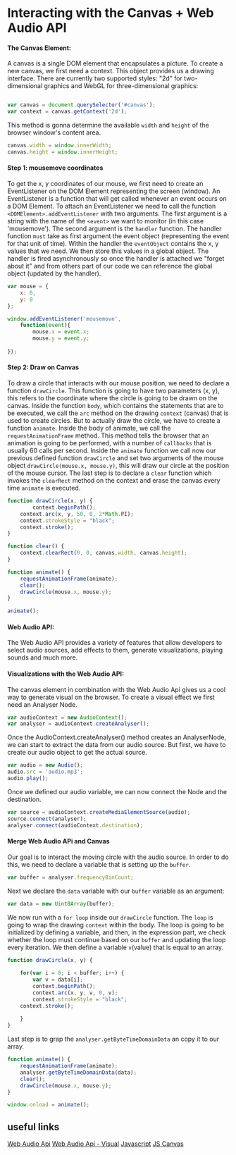 # Interacting with the Canvas + Web Audio API


#### The Canvas Element: 

A canvas is a single DOM element that encapsulates a picture. To create a new canvas, we first need a context. This object provides us a drawing interface. There are currently two supported styles: "2d" for two-dimensional graphics and WebGL for three-dimensional graphics:  


```Javascript

var canvas = document.querySelector('#canvas');
var context = canvas.getContext('2d');
```
This method is gonna determine the available `width` and `height` of the browser window's content area. 

```Javascript
canvas.width = window.innerWidth;
canvas.height = window.innerHeight;

```
#### Step 1: mousemove coordinates

To get the x, y coordinates of our mouse, we first need to create an EventListener on the DOM Element representing the screen (window). An EventListener is a function that will get called whenever an event occurs on a DOM Element. To attach an EventListener we need to call the function `<DOMElement>.addEventListener` with two arguments. The first argument is a string with the name of the `<event>` we want to monitor (in this case 'mousemove'). The second argument is the `handler` function. The handler function `must` take as first argument the event object (representing the event for that unit of time). Within the handler the `eventObject` contains the x, y values that we need. We then store this values in a global object. The handler is fired asynchronously so once the handler is attached we "forget about it" and from others part of our code we can reference the global object (updated by the handler).
```Javascript
var mouse = {
	x: 0,
	y: 0
};

window.addEventListener('mousemove', 
	function(event){
		mouse.x = event.x;
		mouse.y = event.y;
	 	
});
```

#### Step 2: Draw on Canvas 

To draw a circle that interacts with our mouse position, we need to declare a function `drawCircle`. This function is going to have two parameters (x, y), this refers to the coordinate where the circle is going to be drawn on the canvas. Inside the function `body`, which contains the statements that are to be executed, we call the `arc` method on the drawing `context` (canvas) that is used to create circles. But to actually draw the circle, we have to create a function `animate`. Inside the body of animate, we call the `requestAnimationFrame` method. This method tells the browser that an animation is going to be performed, with a number of `callbacks` that is usually 60 calls per second. Inside the `animate` function we call now our previous defined function `drawCircle` and set two arguments of the mouse object `drawCircle(mouse.x, mouse.y)`, this will draw our circle at the position of the mouse cursor. The last step is to declare a `clear` function which invokes the `clearRect` method on the context and erase the canvas every time `animate` is executed.  



```Javascript
function drawCircle(x, y) {
        context.beginPath();
	context.arc(x, y, 50, 0, 2*Math.PI);
	context.strokeStyle = "black";
	context.stroke();
}

function clear() {
	context.clearRect(0, 0, canvas.width, canvas.height);
}

function animate() {
	requestAnimationFrame(animate);
	clear();
	drawCircle(mouse.x, mouse.y);
}

animate();
```
#### Web Audio API: 

The Web Audio API provides a variety of features that allow developers to select audio sources, add effects to them, generate visualizations, playing sounds and much more.

#### Visualizations with the Web Audio API: 

The canvas element in combination with the Web Audio Api gives us a cool way to generate visual on the browser. To create a visual effect we first need an Analyser Node.
```Javascript
var audioContext = new AudioContext();
var analyser = audioContext.createAnalyser();
```
Once the AudioContext.createAnalyser() method creates an AnalyserNode, we can start to extract the data from our audio source.
But first, we have to create our audio object to get the actual source. 
```Javascript
var audio = new Audio();
audio.src = 'audio.mp3';
audio.play();
```
Once we defined our audio variable, we can now connect the Node and the destination. 
```Javascript
var source = audioContext.createMediaElementSource(audio);
source.connect(analyser);
analyser.connect(audioContext.destination);
```
#### Merge Web Audio APi and Canvas

Our goal is to interact the moving circle with the audio source. In order to do this, we need to declare a variable that is setting up the `buffer`. 
```Javascript
var buffer = analyser.frequencyBinCount;
```
Next we declare the `data` variable with our `buffer` variable as an argument:
```Javascript
var data = new Uint8Array(buffer);
```
We now run with a `for loop` inside our `drawCircle` function. The `loop` is going to wrap the drawing `context` within the body. The loop is going to be initialized by defining a variable, and then, in the expression part, we check whether the loop must continue based on our `buffer` and updating the loop every iteration. We then define a variable `v`(value) that is equal to an array.  
```Javascript
function drawCircle(x, y) {
	
	for(var i = 0; i < buffer; i++) { 
    	var v = data[i];
        context.beginPath();
        context.arc(x, y, v, 0, v);
        context.strokeStyle = "black";
	context.stroke();
	
	} 
}
```
Last step is to grap the `analyser.getByteTimeDomainData` an copy it to our array.
```Javascript
function animate() {
	requestAnimationFrame(animate);
	analyser.getByteTimeDomainData(data);
	clear();
	drawCircle(mouse.x, mouse.y);
}

window.onload = animate();
```
## useful links

[Web Audio Api](https://developer.mozilla.org/de/docs/Web/API/Web_Audio_API)
[Web Audio Api - Visual](https://developer.mozilla.org/en-US/docs/Web/API/Web_Audio_API/Visualizations_with_Web_Audio_API)
[Javascript](https://eloquentjavascript.net/index.html)
[JS Canvas](https://developer.mozilla.org/de/docs/Web/Guide/HTML/Canvas_Tutorial)











